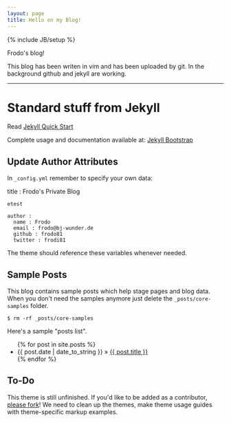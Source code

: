 ```yaml
---
layout: page
title: Hello on my Blog!
---
```

{% include JB/setup %}

Frodo's blog!

This blog has been writen in vim and has been uploaded by git. In the 
background github and jekyll are working. 

---
# Standard stuff from Jekyll
Read [Jekyll Quick Start](http://jekyllbootstrap.com/usage/jekyll-quick-start.html)

Complete usage and documentation available at: [Jekyll Bootstrap](http://jekyllbootstrap.com)

## Update Author Attributes

In `_config.yml` remember to specify your own data:
    
title : Frodo's Private Blog

	etest
	    
    author :
      name : Frodo
      email : frodo@bj-wunder.de
      github : frodo81
      twitter : frodi81

The theme should reference these variables whenever needed.
    
## Sample Posts

This blog contains sample posts which help stage pages and blog data.
When you don't need the samples anymore just delete the `_posts/core-samples` folder.

    $ rm -rf _posts/core-samples

Here's a sample "posts list".

<ul class="posts">
  {% for post in site.posts %}
    <li><span>{{ post.date | date_to_string }}</span> &raquo; <a href="{{ BASE_PATH }}{{ post.url }}">{{ post.title }}</a></li>
  {% endfor %}
</ul>

## To-Do

This theme is still unfinished. If you'd like to be added as a contributor, [please fork](http://github.com/plusjade/jekyll-bootstrap)!
We need to clean up the themes, make theme usage guides with theme-specific markup examples.


